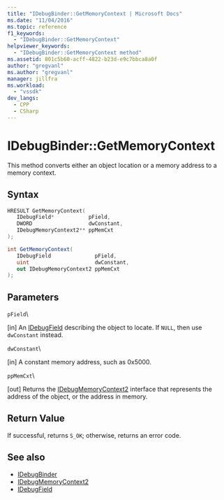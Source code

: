 ```yaml
---
title: "IDebugBinder::GetMemoryContext | Microsoft Docs"
ms.date: "11/04/2016"
ms.topic: reference
f1_keywords:
  - "IDebugBinder::GetMemoryContext"
helpviewer_keywords:
  - "IDebugBinder::GetMemoryContext method"
ms.assetid: 801c5b60-acff-4822-b23d-e9c7bbca8a0f
author: "gregvanl"
ms.author: "gregvanl"
manager: jillfra
ms.workload:
  - "vssdk"
dev_langs:
  - CPP
  - CSharp
---
```

# IDebugBinder::GetMemoryContext
This method converts either an object location or a memory address to a memory context.

## Syntax

```cpp
HRESULT GetMemoryContext( 
   IDebugField*           pField,
   DWORD                  dwConstant,
   IDebugMemoryContext2** ppMemCxt
);
```

```csharp
int GetMemoryContext(
   IDebugField              pField,
   uint                     dwConstant,
   out IDebugMemoryContext2 ppMemCxt
);
```

## Parameters
 `pField`\

 [in] An [IDebugField](../../../extensibility/debugger/reference/idebugfield.md) describing the object to locate. If `NULL`, then use `dwConstant` instead.

 `dwConstant`\

 [in] A constant memory address, such as 0x5000.

 `ppMemCxt`\

 [out] Returns the [IDebugMemoryContext2](../../../extensibility/debugger/reference/idebugmemorycontext2.md) interface that represents the address of the object, or the address in memory.

## Return Value
 If successful, returns `S_OK`; otherwise, returns an error code.

## See also
- [IDebugBinder](../../../extensibility/debugger/reference/idebugbinder.md)
- [IDebugMemoryContext2](../../../extensibility/debugger/reference/idebugmemorycontext2.md)
- [IDebugField](../../../extensibility/debugger/reference/idebugfield.md)